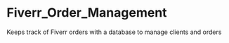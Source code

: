 # Fiverr_Order_Management
Keeps track of Fiverr orders with a database to manage clients and orders

